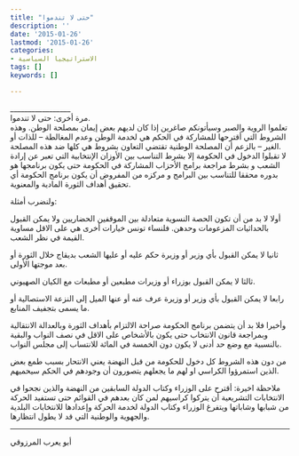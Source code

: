 ```yaml
---
title: "حتى لا تندموا"
description: ''
date: '2015-01-26'
lastmod: '2015-01-26'
categories:
- الاستراتيجيا السياسية
tags: []
keywords: []

---
```

  
\_\_\_\_\_\_\_\_\_\_\_\_\_\_\_\_\_  
مرة أخرى: حتى لا تندموا.  
تعلموا الروية والصبر وسيأتونكم صاغرين إذا كان لديهم بعض إيمان بمصلحة الوطن. وهذه الشروط التي أقترحها للمشاركة في الحكم هي لخدمة الوطن وعدم المغالطة – للذات أو الغير – بالزعم أن المصلحة الوطنية تقتضي التعاون بشروط هي كلها ضد هذه المصلحة.  
لا تقبلوا الدخول في الحكومة إلا بشرط التناسب بين الأوزان الإنتخابية التي تعبر عن إرادة الشعب و بشرط مراجعة برامج الأحزاب المشاركة في الحكومة حتى يكون برنامجها هو بدوره محققا للتناسب بين البرامج و مركزه من المفروض أن يكون برنامج الحكومة أي تحقيق أهداف الثورة المادية والمعنوية.

ولنضرب أمثلة:

أولا لا بد من أن تكون الحصة النسوية متعادلة بين الموقفين الحضاريين ولا يمكن القبول بالحداثيات المزعومات وحدهن. فلنساء تونس خيارات أخرى هي على الاقل مساوية القيمة في نظر الشعب.

ثانيا لا يمكن القبول بأي وزير أو وزيرة حكم عليه أو عليها الشعب بديقاج خلال الثورة أو بعد موجتها الأولى.

ثالثا لا يمكن القبول بوزراء أو وزيرات مطبعين أو مطبعات مع الكيان الصهيوني.

رابعا لا يمكن القبول بأي وزير أو وزيرة عرف عنه أو عنها الميل إلى النزعة الاستصالية أو ما يسمى بتجفيف المنابع.

وأخيرا فلا بد أن يتضمن برنامج الحكومة صراحة الالتزام بأهداف الثورة وبالعدالة الانتقالية وبمراجعة قانون الانتخاب حتى يكون بالأشخاص على الاقل في نصف النواب والبقية بالنسبية مع وضع حد أدنى لا يكون دون الخمسة في المائة للانتساب إلى مجلس النواب.

من دون هذه الشروط كل دخول للحكومة من قبل النهضة يعني الانتحار بسبب طمع بعض الذين استمرؤوا الكراسي او لهم ما يجعلهم يتصورون أن وجودهم في الحكم سيحميهم.

ملاحظة اخيرة: أقترح على الوزراء وكتاب الدولة السابقين من النهضة والذين نجحوا في الانتخابات التشريعية أن يتركوا كراسيهم لمن كان بعدهم في القوائم حتى تستفيد الحركة من شبابها وشاباتها ويتفرغ الوزراء وكتاب الدولة لخدمة الحركة وإعدادها للانتخابات البلدية والجهوية والوطنية التي قد لا يطول انتظارها.

---

أبو يعرب المرزوقي

###